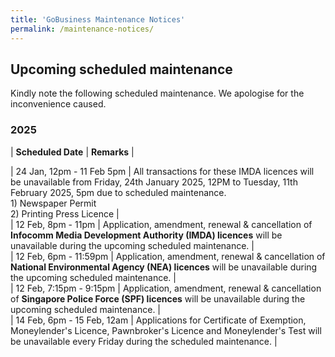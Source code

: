 ```yaml
---
title: 'GoBusiness Maintenance Notices'
permalink: /maintenance-notices/
---
```


## Upcoming scheduled maintenance

Kindly note the following scheduled maintenance. We apologise for the inconvenience caused. 


### 2025 

| **Scheduled Date** | **Remarks** |  



| 24 Jan, 12pm - 11 Feb 5pm | All transactions for these IMDA licences will be unavailable from Friday, 24th January 2025, 12PM to Tuesday, 11th February 2025, 5pm due to scheduled maintenance.<br>1) Newspaper Permit<br>2) Printing Press Licence |  
| 12 Feb, 8pm - 11pm | Application, amendment, renewal & cancellation of **Infocomm Media Development Authority (IMDA) licences** will be unavailable during the upcoming scheduled maintenance. |   
| 12 Feb, 6pm - 11:59pm | Application, amendment, renewal & cancellation of **National Environmental Agency (NEA) licences** will be unavailable during the upcoming scheduled maintenance. |       
| 12 Feb, 7:15pm - 9:15pm | Application, amendment, renewal & cancellation of **Singapore Police Force (SPF) licences** will be unavailable during the upcoming scheduled maintenance. |     
| 14 Feb, 6pm - 15 Feb, 12am | Applications for Certificate of Exemption, Moneylender's Licence, Pawnbroker's Licence and Moneylender's Test will be unavailable every Friday during the scheduled maintenance. |    



<script src="/jquery/jquery.min.js"></script> <script src="/jquery/resize-tables.js"></script>
